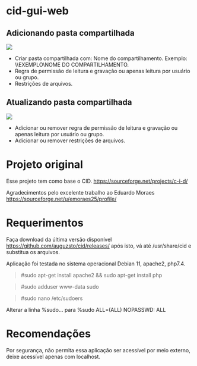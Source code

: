 # cid-gui-web
Adicionando pasta compartilhada
-
<img src="https://i.imgur.com/PSOwMyd.gif">

- Criar pasta compartilhada com: Nome do compartilhamento. Exemplo: \\\EXEMPLO\NOME DO COMPARTILHAMENTO.
- Regra de permissão de leitura e gravação ou apenas leitura por usuário ou grupo.
- Restrições de arquivos.

Atualizando pasta compartilhada
-
<img src="https://i.imgur.com/OwHNXaG.gif">

- Adicionar ou remover regra de permissão de leitura e gravação ou apenas leitura por usuário ou grupo.
- Adicionar ou remover restrições de arquivos.


# Projeto original

Esse projeto tem como base o CID. https://sourceforge.net/projects/c-i-d/ 

Agradecimentos pelo excelente trabalho ao Eduardo Moraes https://sourceforge.net/u/emoraes25/profile/

# Requerimentos

Faça download da última versão disponível https://github.com/auguzsto/cid/releases/ após isto, vá até /usr/share/cid e substitua os arquivos. 

Aplicação foi testada no sistema operacional Debian 11, apache2, php7.4.

>#sudo apt-get install apache2 && sudo apt-get install php

>#sudo adduser www-data sudo

>#sudo nano /etc/sudoers

Alterar a linha %sudo... para %sudo ALL=(ALL) NOPASSWD: ALL

# Recomendações
Por segurança, não permita essa aplicação ser acessível por meio externo, deixe acessível apenas com localhost.
